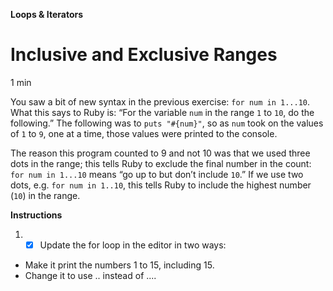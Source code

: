 **Loops & Iterators**

# Inclusive and Exclusive Ranges

1 min

You saw a bit of new syntax in the previous exercise: `for num in 1...10`. What this says to Ruby is: “For the variable `num` in the range `1` to `10`, do the following.” The following was to `puts "#{num}"`, so as `num` took on the values of `1` to `9`, one at a time, those values were printed to the console.

The reason this program counted to 9 and not 10 was that we used three dots in the range; this tells Ruby to exclude the final number in the count: `for num in 1...10` means “go up to but don’t include `10`.” If we use two dots, e.g. `for num in 1..10`, this tells Ruby to include the highest number (`10`) in the range.

**Instructions**

1. - [x] Update the for loop in the editor in two ways:

* Make it print the numbers 1 to 15, including 15.
* Change it to use .. instead of ....
